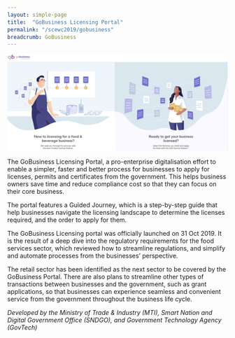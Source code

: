 ```yaml
---
layout: simple-page
title:  "GoBusiness Licensing Portal"
permalink: "/scewc2019/gobusiness"
breadcrumb: GoBusiness
---
```


![GoBusiness](/images/programmes/products-and-services/Smart-Nation-Gobiz-Portal-1.jpg)

The GoBusiness Licensing Portal, a pro-enterprise digitalisation effort to enable a simpler, faster and better process for businesses to apply for licenses, permits and certificates from the government. This helps business owners save time and reduce compliance cost so that they can focus on their core business. 

The portal features a Guided Journey, which is a step-by-step guide that help businesses navigate the licensing landscape to determine the licenses required, and the order to apply for them. 

The GoBusiness Licensing portal was officially launched on 31 Oct 2019. It is the result of a deep dive into the regulatory requirements for the food services sector, which reviewed how to streamline regulations, and simplify and automate processes from the businesses’ perspective. 

The retail sector has been identified as the next sector to be covered by the GoBusiness Portal. There are also plans to streamline other types of transactions between businesses and the government, such as grant applications, so that businesses can experience seamless and convenient service from the government throughout the business life cycle.

*Developed by the Ministry of Trade & Industry (MTI), Smart Nation and Digital Government Office (SNDGO), and Government Technology Agency (GovTech)* 
